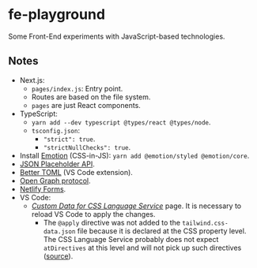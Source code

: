 # fe-playground

Some Front-End experiments with JavaScript-based technologies.

## Notes

- Next.js:
  - `pages/index.js`: Entry point.
  - Routes are based on the file system.
  - `pages` are just React components.
- TypeScript:
  - `yarn add --dev typescript @types/react @types/node`.
  - `tsconfig.json`:
    - `"strict": true`.
    - `"strictNullChecks": true`.
- Install [Emotion](https://emotion.sh/docs/introduction) (CSS-in-JS): `yarn add @emotion/styled @emotion/core`.
- [JSON Placeholder API](https://jsonplaceholder.typicode.com/posts).
- [Better TOML](https://marketplace.visualstudio.com/items?itemName=bungcip.better-toml) (VS Code extension).
- [Open Graph protocol](https://ogp.me/).
- [Netlify Forms](https://www.netlify.com/products/forms/).
- VS Code:
  - _[Custom Data for CSS Language Service](https://github.com/Microsoft/vscode-css-languageservice/blob/master/docs/customData.md)_ page. It is necessary to reload VS Code to apply the changes.
    - The `@apply` directive was not added to the `tailwind.css-data.json` file because it is declared at the CSS property level. The CSS Language Service probably does not expect `atDirectives` at this level and will not pick up such directives ([source](https://stackoverflow.com/questions/47607602/how-to-add-a-tailwind-css-rule-to-css-checker)).
